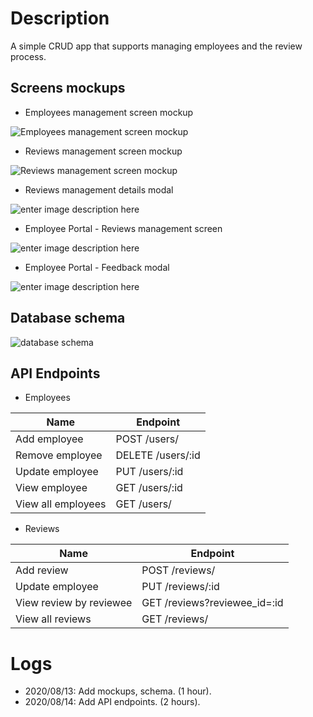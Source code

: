 # Description
A simple CRUD app that supports managing employees and the review process.

## Screens mockups
* Employees management screen mockup

![Employees management screen mockup](https://user-images.githubusercontent.com/3423859/90143092-24d6cf80-ddb8-11ea-80fe-8b598b2aac30.png)

* Reviews management screen mockup

![Reviews management screen mockup](https://user-images.githubusercontent.com/3423859/90144553-e9d59b80-ddb9-11ea-92eb-d17473aba4a7.png)

* Reviews management details modal

![enter image description here](https://user-images.githubusercontent.com/3423859/90145779-41c0d200-ddbb-11ea-8a5c-557fc4b7cdb0.png)

* Employee Portal - Reviews management screen

![enter image description here](https://user-images.githubusercontent.com/3423859/90146453-05da3c80-ddbc-11ea-8fc6-52cbbd7ec865.png)

* Employee Portal - Feedback modal

![enter image description here](https://user-images.githubusercontent.com/3423859/90146894-9284fa80-ddbc-11ea-8b0f-32000bd16456.png)

## Database schema
![database schema](https://user-images.githubusercontent.com/3423859/90150266-73886780-ddc0-11ea-959e-1cf350d559c3.png)

## API Endpoints
* Employees

| Name | Endpoint |
|-|-|
| Add employee | POST /users/ |
| Remove employee | DELETE /users/:id |
| Update employee | PUT /users/:id |
| View employee | GET /users/:id |
| View all employees | GET /users/ |


* Reviews

| Name | Endpoint |
|-|-|
| Add review | POST /reviews/ |
| Update employee | PUT /reviews/:id |
| View review by reviewee | GET /reviews?reviewee_id=:id |
| View all reviews | GET /reviews/ |


# Logs
* 2020/08/13: Add mockups, schema. (1 hour).
* 2020/08/14: Add API endpoints. (2 hours).